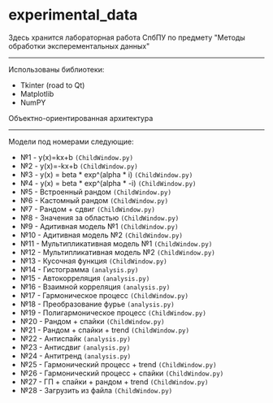 # experimental_data
Здесь хранится лабораторная работа СпбПУ по предмету "Методы обработки эксперементальных данных"
***
Использованы библиотеки:
* Tkinter (road to Qt)
* Matplotlib
* NumPY

Объектно-ориентированная архитектура
***
Модели под номерами следующие:
* №1 - y(x)=kx+b `(ChildWindow.py)`
* №2 - y(x)=-kx+b `(ChildWindow.py)`
* №3 - y(x) = beta * exp^(alpha * i) `(ChildWindow.py)`
* №4 - y(x) = beta * exp^(alpha * -i) `(ChildWindow.py)`
* №5 - Встроенный рандом `(ChildWindow.py)`
* №6 - Кастомный рандом `(ChildWindow.py)`
* №7 - Рандом + сдвиг `(ChildWindow.py)`
* №8 - Значения за областью `(ChildWindow.py)`
* №9 - Адитивная модель №1 `(ChildWindow.py)`
* №10 - Адитивная модель №2 `(ChildWindow.py)`
* №11 - Мультипликативная модель №1 `(ChildWindow.py)`
* №12 - Мультипликативная модель №2 `(ChildWindow.py)`
* №13 - Кусочная функция `(ChildWindow.py)`
* №14 - Гистограмма `(analysis.py)`
* №15 - Автокорреляция `(analysis.py)`
* №16 - Взаимной корреляция `(analysis.py)`
* №17 - Гармоническое процесс `(ChildWindow.py)`
* №18 - Преобразование фурье `(analysis.py)`
* №19 - Полигармоническое процесс `(ChildWindow.py)`
* №20 - Рандом + спайки `(ChildWindow.py)`
* №21 - Рандом + спайки + trend `(ChildWindow.py)`
* №22 - Антиспайк `(analysis.py)`
* №23 - Антисдвиг `(analysis.py)`
* №24 - Антитренд `(analysis.py)`
* №25 - Гармонический процесс + trend `(ChildWindow.py)`
* №26 - Гармонический процесс + спайки `(ChildWindow.py)`
* №27 - ГП + спайки + рандом + trend `(ChildWindow.py)`
* №28 - Загрузить из файла `(ChildWindow.py)`

